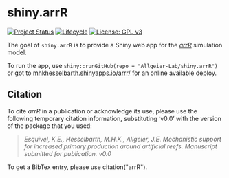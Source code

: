 
# shiny.arrR

<!-- badges: start -->
[![Project Status](https://www.repostatus.org/badges/latest/active.svg)](https://www.repostatus.org/#active)
[![Lifecycle](https://lifecycle.r-lib.org/articles/figures/lifecycle-experimental.svg)](https://lifecycle.r-lib.org/articles/stages.html)
[![License: GPL v3](https://img.shields.io/badge/License-GPLv3-blue.svg)](https://www.gnu.org/licenses/gpl-3.0)
<!-- badges: end -->

The goal of `shiny.arrR` is to provide a Shiny web app for the [*arrR*](https://allgeier-lab.github.io/arrR/) simulation model. 

To run the app, use `shiny::runGitHub(repo = "Allgeier-Lab/shiny.arrR")` or got to [mhkhesselbarth.shinyapps.io/arrr/](mhkhesselbarth.shinyapps.io/arrr/) for an online available deploy.

## Citation

To cite *arrR* in a publication or acknowledge its use, please use the
following temporary citation information, substituting ‘v0.0’ with the
version of the package that you used:

> *Esquivel, K.E., Hesselbarth, M.H.K., Allgeier, J.E. Mechanistic
> support for increased primary production around artificial reefs.
> Manuscript submitted for publication. v0.0*

To get a BibTex entry, please use citation("arrR").
